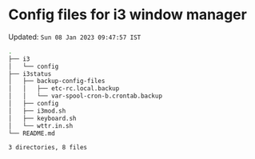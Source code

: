 # Config files for i3 window manager

Updated: `Sun 08 Jan 2023 09:47:57 IST`

```bash
.
├── i3
│   └── config
├── i3status
│   ├── backup-config-files
│   │   ├── etc-rc.local.backup
│   │   └── var-spool-cron-b.crontab.backup
│   ├── config
│   ├── i3mod.sh
│   ├── keyboard.sh
│   └── wttr.in.sh
└── README.md

3 directories, 8 files
```
